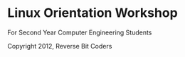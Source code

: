 Linux Orientation Workshop
=================
For Second Year Computer Engineering Students

Copyright 2012, Reverse Bit Coders
